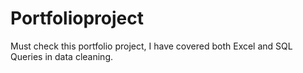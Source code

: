 # Portfolioproject
Must check this portfolio project, I have covered both Excel and SQL Queries in data cleaning.

